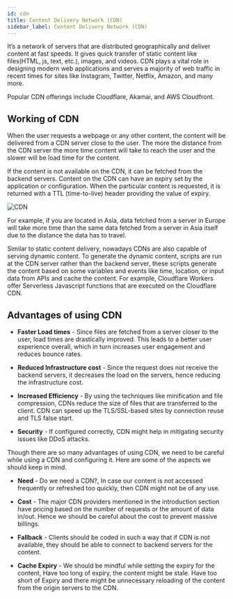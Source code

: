 ```yaml
---
id: cdn
title: Content Delivery Network (CDN)
sidebar_label: Content Delivery Network (CDN)
---
```


It’s a network of servers that are distributed geographically and deliver content at fast speeds. It gives quick transfer of static content like files(HTML, js, text, etc.), images, and videos.
CDN plays a vital role in designing modern web applications and serves a majority of web traffic in recent times for sites like Instagram, Twitter, Netflix, Amazon, and many more.

Popular CDN offerings include Cloudflare, Akamai, and AWS Cloudfront.

## Working of CDN

When the user requests a webpage or any other content, the content will be delivered from a CDN server close to the user. The more the distance from the CDN server the more time content will take to reach the user and the slower will be load time for the content.

If the content is not available on the CDN, it can be fetched from the backend servers. Content on the CDN can have an expiry set by the application or configuration.  When the particular content is requested, it is returned with a TTL (time-to-live) header providing the value of expiry.

![CDN](/img/cdn/cdn.jpg)


For example, if you are located in Asia, data fetched from a server in Europe will take more time than the same data fetched from a server in Asia itself due to the distance the data has to travel.

Similar to static content delivery, nowadays CDNs are also capable of serving dynamic content. To generate the dynamic content, scripts are run at the CDN server rather than the backend server,  these scripts generate the content based on some variables and events like time, location, or input data from APIs and cache the content. For example, Cloudflare Workers offer Serverless Javascript functions that are executed on the Cloudflare CDN.

## Advantages of using CDN

- **Faster Load times** - Since files are fetched from a server closer to the user, load times are drastically improved. This leads to a better user experience overall, which in turn increases user engagement and reduces bounce rates. 

- **Reduced Infrastructure cost** - Since the request does not receive the backend servers, it decreases the load on the servers, hence reducing the infrastructure cost.

- **Increased Efficiency** - By using the techniques like minification and file compression, CDNs reduce the size of files that are transferred to the client. CDN can speed up the TLS/SSL-based sites by connection reuse and TLS false start.

- **Security** -  If configured correctly, CDN might help in mitigating security issues like DDoS attacks.


Though there are so many advantages of using CDN, we need to be careful while using a CDN and configuring it. Here are some of the aspects we should keep in mind.
	
- **Need** - Do we need a CDN?, In case our content is not accessed frequently or refreshed too quickly, then CDN might not be of any use.

- **Cost** - The major CDN providers mentioned in the introduction section have pricing based on the number of requests or the amount of data in/out. Hence we should be careful about the cost to prevent massive billings.

- **Fallback** - Clients should be coded in such a way that if CDN is not available, they should be able to connect to backend servers for the content.

- **Cache Expiry** - We should be mindful while setting the expiry for the content, Have too long of expiry, the content might be stale. Have too short of Expiry and there might be unnecessary reloading of the content from the origin servers to the CDN.

